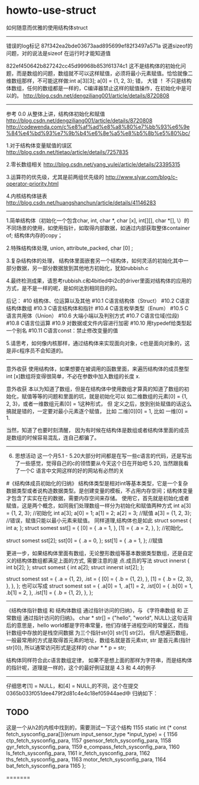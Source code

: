 # howto-use-struct
如何随意而优雅的使用结构体struct

-----------------------------------------------------------------------------------------
错误的log标记
87f342ea2bde03673aad895699ef82f3497a571a
说道sizeof的问题，对的说法是sizeof 在运行时才能知道值

822ef450642b827242cc45d99968b853f61374c1
这不是结构体的初始化问题，而是数组的问题，数组就不可以这样赋值，必须将最小元素赋值。恰恰就像二维数组那样，不可能这样做:int a[3][3]; a[0] = {1, 2, 3}; 错， 大错 ！
不只是结构体数组，任何的数组都是一样的，C编译器禁止这样的赋值操作，在初始化中是可以的。
http://blog.csdn.net/dengziliang001/article/details/8720808

-------------------------------------------------------------------------------------------
参考
0.0 从整体上讲，结构体初始化和赋值
http://blog.csdn.net/dengziliang001/article/details/8720808
http://codewenda.com/c%e8%af%ad%e8%a8%80%e7%bb%93%e6%9e%84%e4%bd%93%e7%9b%b4%e6%8e%a5%e8%b5%8b%e5%80%bc/

1.对于结构体变量赋值的误区
http://blog.csdn.net/tietao/article/details/7257835

2.零长数组相关
http://blog.csdn.net/yang_yulei/article/details/23395315

3.运算符的优先级，尤其是前两组优先级的
http://www.slyar.com/blog/c-operator-priority.html

4.内核结构体链表
http://blog.csdn.net/huangshanchun/article/details/41146283

---------------------------------------------------------------------------------------------
1.简单结构体（初始化一个包含char, int, char \*, char [x], int[][], char \*[], \）的不同场景的使用，如使用指针，如取得内部数据，如通过内部获取整体container of; 结构体内存的copy；

2.特殊结构体处理, union, attribute\_packed, char [0] ;

3.复杂结构体的处理， 结构体里面嵌套另一个结构体，如何灵活的初始化其中一部分数据，另一部分数据放到其他地方初始化，犹如rubbish.c

4.最终检测成果，请思考rubbish.c和4bitled中i2c的driver里面对结构体的应用的方式，是不是一样的呢，是如何达到相同目的的。

后记：
#10 结构体、位运算以及其他
#10.1 C语言结构体（Struct）
#10.2 C语言结构体数组
#10.3 C语言结构体和指针
#10.4 C语言枚举类型（Enum）
#10.5 C语言共用体（Union）
#10.6 大端小端以及判别方式
#10.7 C语言位域(位段)
#10.8 C语言位运算
#10.9 对数据或文件内容进行加密
#10.10 用typedef给类型起一个别名
#10.11 C语言const：禁止修改变量的值

5.请思考，如何像内核那样，通过结构体来实现面向对象，c也是面向对象的，这是非c程序员不会知道的。

---------------------------------------------------------------------------------
意外收获
使用结构体，如果想要在被调用的函数里面，来遍历结构体的成员整型int [x]数组将变得很简单，不必在参数中加入数组的长度 x.

意外收获
本以为知道了数组，但是在结构体中使用数组才算真的知道了数组的初始化，赋值等等的问题和里面的坑，就是初始化可以 如二维数组的元素[0] = {1, 2, 3}，或者一维数组元素[0] = 1这种形式， 但
定义之后，放到别处赋值的话这么搞就是错的，一定要对最小元素逐个赋值， 比如 二维[0][0] = 1, 比如 一维[0] = 1.

当然，知道了也要时刻清醒， 因为有时候在结构体是数组或者结构体里面的成员是数组的时候容易混乱，连自己都骗了。


--------------------------------------------------------------------------------
6. 思想活动
这一个月5.1 - 5.20大部分时间都是在写一些c语言的代码，还是写出了一些感觉，觉得自己的c的领悟要从今天这个日在开始吧 5.20, 当然跟我看了一个C 语言中文网这样的好的网站有必然的关

#《结构体成员初始化的归纳》
结构体类型是相对int等基本类型，它是一个复杂数据类型或者说构造数据类型。是创建变量的模板，不占用内存空间；结构体变量才包含了实实在在的数据，需要内存空间来存储。
使用它，首先就是初始化或者赋值，这是两个概念，如同我们处理数组一样分为初始化和赋值两种方式
int a[3] = {1, 2, 3}; //初始化
int a[3];
a[0] = 1; a[1] = 2; a[2] = 3; //赋值
a[3] = {1, 2, 3}; //错误，赋值只能以最小元素来赋值。
同样道理,结构体也是如此
struct somest {
	int a;
};
struct somest sst[] = {
	[0] = {
		.a = 1,
	},
	[1] = {
		.a = 2,
	},
};
//初始化。

struct somest sst[2];
sst[0] = {
	.a = 0,
};
sst[1] = {
	.a = 1,
};
//赋值

更进一步，如果结构体里面有数组，无论整形数组等基本数据类型数组，还是自定义的结构体数组都满足上面的方式, 需要注意的是 点.成员的写法
struct innerst {
	int b[2];
};
struct somest {
	int a[2];
	struct innerst ist[2];
};

struct somest sst = {
	.a = {1, 2},
	.ist = {
		[0] = {
			.b = {1, 2},
		},
		[1] = {
			.b = {2, 3},
		},
	},
};
也可以写成
struct somest sst = {
	.a[0] = 1,
	.a[1] = 2,
	.ist[0] = {
		.b[0] = 1,
		.b[1] = 2,
	},
	.ist[1] = {
		.b = {1, 2},
	},
};

------------------------------------------------------------------------------------------------------------------------------------------------
《结构体指针数组 和 结构体数组 通过指针访问的归纳》，与 《字符串数组 和 正常数组 通过指针访问的归纳》。
char * str[] = {"hello", "world", NULL};这句话背后的意思是，hello world都是字符串常量，他们存储于进程空间的常量区，而指针数组中存放的是栈空间数据 为三个指针str[0] str[1]  str[2]，
但凡想遍历数组，一般最常用的方式是取得首元素的地址，数组名就是首元素str, str 是首元素(指针str[0]), 所以通常访问形式是这样的 char * * p = str;

结构体同样符合此c语言数组定律， 如果不是想上面的那样为字符串，而是结构体的指针呢，道理是一样的，这个的最好例证就是 4.3 和 4.4的例子


------------------------------------------------------------------------------------------------------------------------------------------------
仔细思考[1] = NULL，和[4] = NULL,的不同，这个在提交0365b033f051dee479f2d81c4e4c18ef05944aed中
归纳如下：



TODO
--------
这是一个从h2的内核中找到的，需要测试一下这个结构
1155 static int (* const fetch_sysconfig_para[])(enum input_sensor_type *input_type) = {
1156     ctp_fetch_sysconfig_para,
1157     gsensor_fetch_sysconfig_para,
1158     gyr_fetch_sysconfig_para,
1159     e_compass_fetch_sysconfig_para,
1160     ls_fetch_sysconfig_para,
1161     ir_fetch_sysconfig_para,
1162     ths_fetch_sysconfig_para,
1163     motor_fetch_sysconfig_para,
1164     bat_fetch_sysconfig_para
1165 };


=======


